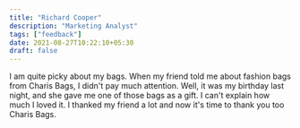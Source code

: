 ```yaml
---
title: "Richard Cooper"
description: "Marketing Analyst"
tags: ["feedback"]
date: 2021-08-27T10:22:10+05:30
draft: false
---
```


I am quite picky about my bags. When my friend told me about fashion bags from Charis Bags, I didn't pay much attention. Well, it was my birthday last night, and she gave me one of those bags as a gift. I can't explain how much I loved it. I thanked my friend a lot and now it's time to thank you too Charis Bags.
